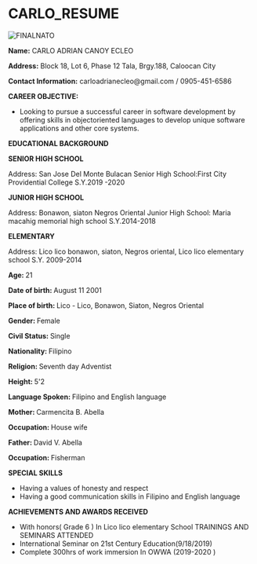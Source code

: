 # CARLO_RESUME

![FINALNATO](https://github.com/Abella191/Abella_Resume/assets/133955530/78fbc547-a653-4e35-9942-0e53a48b3eb2)

  <p> <strong>Name:</strong> CARLO ADRIAN CANOY ECLEO
  <p> <strong>Address:</strong> Block 18, Lot 6, Phase 12 Tala, Brgy.188, Caloocan City
  <p> <strong>Contact Information:</strong> carloadrianecleo@gmail.com / 0905-451-6586
    
  <p> <strong>CAREER OBJECTIVE:</strong>
  <ul>
    <li>Looking to pursue a successful career in software development by offering skills in objectoriented languages to develop unique software applications and other core systems.</li>
  </ul>
    
  <p><strong>EDUCATIONAL BACKGROUND</strong>
  <p><strong>SENIOR HIGH SCHOOL</strong>
  <p>Address: San Jose Del Monte Bulacan
Senior High School:First City Providential College
S.Y.2019 -2020
  <p><strong>JUNIOR HIGH SCHOOL</strong>
  <p>Address: Bonawon, siaton Negros Oriental
Junior High School: Maria macahig memorial high school
S.Y.2014-2018
  <p><strong>ELEMENTARY</strong>
  <p>Address: Lico lico bonawon, siaton,  Negros oriental, Lico lico elementary school S.Y. 2009-2014
    
  <p>  <strong>Age: </strong>21
  <p>  <strong>Date of birth: </strong>August 11 2001
  <p>  <strong>Place of birth: </strong>Lico - Lico,  Bonawon, Siaton, Negros Oriental 
  <p>  <strong>Gender: </strong>Female
  <p>  <strong>Civil Status: </strong>Single
  <p>  <strong>Nationality: </strong>Filipino
  <p>  <strong>Religion: </strong>Seventh day Adventist 
  <p>  <strong>Height: </strong>5'2
  <p>  <strong>Language Spoken: </strong>Filipino and English  language
  <p>  <strong>Mother: </strong>Carmencita B. Abella
  <p>  <strong>Occupation: </strong>House wife
  <p>  <strong>Father: </strong>David V. Abella
  <p>  <strong>Occupation: </strong>Fisherman
    
  <p>  <strong>SPECIAL SKILLS</strong>
  <ul>
   <li>Having a values of honesty  and respect</li>
    <li>Having a good communication skills in Filipino and English language</li>
  </ul>
  
  <p>  <strong>ACHIEVEMENTS AND AWARDS RECEIVED </strong>
  <ul>
    <li>With honors( Grade 6 ) In Lico lico elementary School 
TRAININGS AND SEMINARS ATTENDED</li>
    <li>International Seminar on 21st Century Education(9/18/2019)</li>
    <li>Complete 300hrs of work immersion In OWWA  (2019-2020 )</li>
  </ul>
